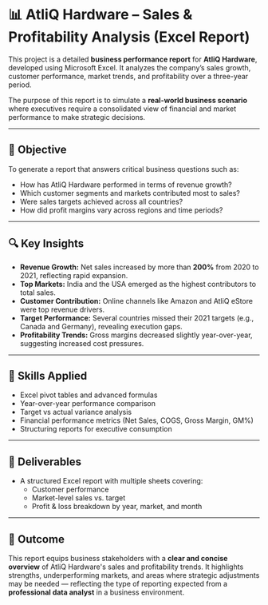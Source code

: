 # 📊 AtliQ Hardware – Sales & Profitability Analysis (Excel Report)

This project is a detailed **business performance report** for **AtliQ Hardware**, developed using Microsoft Excel. It analyzes the company’s sales growth, customer performance, market trends, and profitability over a three-year period.

The purpose of this report is to simulate a **real-world business scenario** where executives require a consolidated view of financial and market performance to make strategic decisions.

---

## 🧾 Objective

To generate a report that answers critical business questions such as:

- How has AtliQ Hardware performed in terms of revenue growth?
- Which customer segments and markets contributed most to sales?
- Were sales targets achieved across all countries?
- How did profit margins vary across regions and time periods?

---

## 🔍 Key Insights

- **Revenue Growth:** Net sales increased by more than **200%** from 2020 to 2021, reflecting rapid expansion.
- **Top Markets:** India and the USA emerged as the highest contributors to total sales.
- **Customer Contribution:** Online channels like Amazon and AtliQ eStore were top revenue drivers.
- **Target Performance:** Several countries missed their 2021 targets (e.g., Canada and Germany), revealing execution gaps.
- **Profitability Trends:** Gross margins decreased slightly year-over-year, suggesting increased cost pressures.

---

## 🧠 Skills Applied

- Excel pivot tables and advanced formulas  
- Year-over-year performance comparison  
- Target vs actual variance analysis  
- Financial performance metrics (Net Sales, COGS, Gross Margin, GM%)  
- Structuring reports for executive consumption  

---

## 📌 Deliverables

- A structured Excel report with multiple sheets covering:
  - Customer performance
  - Market-level sales vs. target
  - Profit & loss breakdown by year, market, and month

---

## 🎯 Outcome

This report equips business stakeholders with a **clear and concise overview** of AtliQ Hardware's sales and profitability trends. It highlights strengths, underperforming markets, and areas where strategic adjustments may be needed — reflecting the type of reporting expected from a **professional data analyst** in a business environment.
